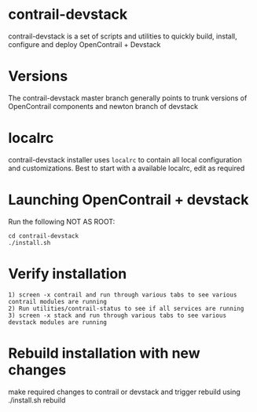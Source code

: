 contrail-devstack
==================

contrail-devstack is a set of scripts and utilities to quickly 
build, install, configure and deploy OpenContrail + Devstack

# Versions

The contrail-devstack master branch generally points to trunk versions 
of OpenContrail components and newton branch of devstack

# localrc

contrail-devstack installer uses ``localrc`` to contain all local configuration
and customizations.  Best to start with a available localrc, edit as required

# Launching OpenContrail + devstack

Run the following NOT AS ROOT:

    cd contrail-devstack
    ./install.sh

# Verify installation
    1) screen -x contrail and run through various tabs to see various contrail modules are running
    2) Run utilities/contrail-status to see if all services are running
    3) screen -x stack and run through various tabs to see various devstack modules are running

# Rebuild installation with new changes
make required changes to contrail or devstack and trigger rebuild using
    ./install.sh rebuild

